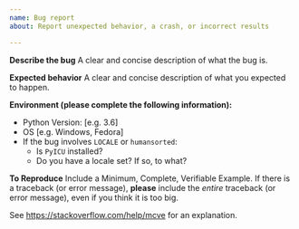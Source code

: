 ```yaml
---
name: Bug report
about: Report unexpected behavior, a crash, or incorrect results

---
```


**Describe the bug**
A clear and concise description of what the bug is.

**Expected behavior**
A clear and concise description of what you expected to happen.

**Environment (please complete the following information):**
 - Python Version: [e.g. 3.6]
 - OS [e.g. Windows, Fedora]
 - If the bug involves `LOCALE` or `humansorted`:
    - Is `PyICU` installed?
    - Do you have a locale set? If so, to what?
 
**To Reproduce**
Include a Minimum, Complete, Verifiable Example. If there is a traceback (or error message), **please** include the *entire* traceback (or error message), even if you think it is too big.

See https://stackoverflow.com/help/mcve for an explanation.
